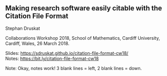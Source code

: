 ## Making research software easily citable with the Citation File Format

Stephan Druskat

Collaborations Workshop 2018, School of Mathematics, Cardiff University, Cardiff, Wales, 26 March 2018.

Slides: https://sdruskat.github.io/citation-file-format-cw18/  
Notes: https://bit.ly/citation-file-format-cw18

Note:
Okay, notes work! 3 blank lines = left, 2 blank lines = down.



